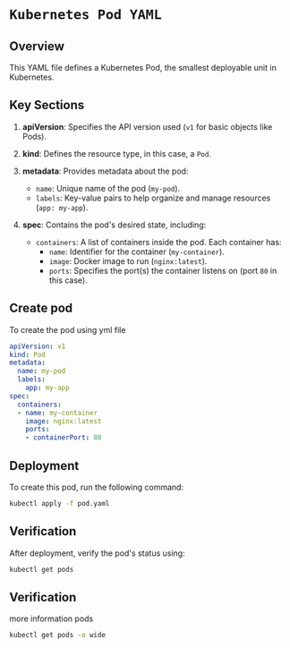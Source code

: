 # `Kubernetes Pod YAML`

## Overview
This YAML file defines a Kubernetes Pod, the smallest deployable unit in Kubernetes.

## Key Sections
1. **apiVersion**: Specifies the API version used (`v1` for basic objects like Pods).
2. **kind**: Defines the resource type, in this case, a `Pod`.
3. **metadata**: Provides metadata about the pod:
   - `name`: Unique name of the pod (`my-pod`).
   - `labels`: Key-value pairs to help organize and manage resources (`app: my-app`).

4. **spec**: Contains the pod's desired state, including:
   - `containers`: A list of containers inside the pod. Each container has:
     - `name`: Identifier for the container (`my-container`).
     - `image`: Docker image to run (`nginx:latest`).
     - `ports`: Specifies the port(s) the container listens on (port `80` in this case).
## Create pod 
To create the pod using yml file 
```yml
apiVersion: v1
kind: Pod
metadata:
  name: my-pod
  labels:
    app: my-app
spec:
  containers:
  - name: my-container
    image: nginx:latest
    ports:
    - containerPort: 80
```

## Deployment
To create this pod, run the following command:
```bash
kubectl apply -f pod.yaml
```
## Verification
After deployment, verify the pod's status using:
```bash
kubectl get pods
```
## Verification
more information pods 
```bash
kubectl get pods -o wide
```